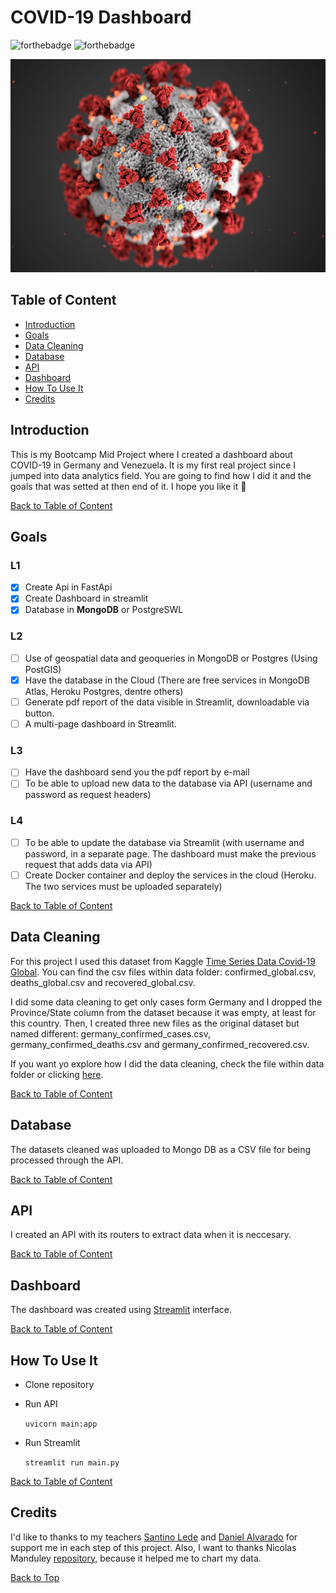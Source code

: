 # COVID-19 Dashboard

![forthebadge](https://forthebadge.com/images/badges/made-with-python.svg)
![forthebadge](https://forthebadge.com/images/badges/check-it-out.svg)

![myimagen](/img/cover.jpeg)

## Table of Content

- [Introduction](#Introduction)
- [Goals](#Goals)
- [Data Cleaning](#Data-Cleaning)
- [Database](#Database)
- [API](#API)
- [Dashboard](#Dashboard)
- [How To Use It](#How-To-Use-It)
- [Credits](#Credits)


## Introduction

This is my Bootcamp Mid Project where I created a dashboard about COVID-19 in Germany and Venezuela. It is my first real project since I jumped into data analytics field. You are going to find how I did it and the goals that was setted at then end of it. I hope you like it 🤟

[Back to Table of Content](#table-of-content)

## Goals

### L1
- [X] Create Api in FastApi
- [X] Create Dashboard in streamlit
- [X] Database in **MongoDB** or PostgreSWL
### L2
- [ ] Use of geospatial data and geoqueries in MongoDB or Postgres (Using PostGIS)
- [X] Have the database in the Cloud (There are free services in MongoDB Atlas, Heroku Postgres, dentre others)
- [ ] Generate pdf report of the data visible in Streamlit, downloadable via button.
- [ ] A multi-page dashboard in Streamlit.
### L3
- [ ] Have the dashboard send you the pdf report by e-mail
- [ ] To be able to upload new data to the database via API (username and password as request headers)
### L4
- [ ] To be able to update the database via Streamlit (with username and password, in a separate page. The dashboard must make the previous request that adds data via API)
- [ ] Create Docker container and deploy the services in the cloud (Heroku. The two services must be uploaded separately)

[Back to Table of Content](#table-of-content)

## Data Cleaning

For this project I used this dataset from Kaggle [Time Series Data Covid-19 Global](https://www.kaggle.com/datasets/baguspurnama/covid-confirmed-global). You can find the csv files within data folder: confirmed_global.csv, deaths_global.csv and recovered_global.csv.

I did some data cleaning to get only cases form Germany and I dropped the Province/State column from the dataset because it was empty, at least for this country. Then, I created three new files as the original dataset but named different: germany_confirmed_cases.csv, germany_confirmed_deaths.csv and germany_confirmed_recovered.csv.

If you want yo explore how I did the data cleaning, check the file within data folder or clicking [here](/data/cleaning_data.ipynb).

[Back to Table of Content](#table-of-content)

## Database

The datasets cleaned was uploaded to Mongo DB as a CSV file for being processed through the API.

[Back to Table of Content](#table-of-content)

## API

I created an API with its routers to extract data when it is neccesary.

[Back to Table of Content](#table-of-content)

## Dashboard

The dashboard was created using [Streamlit](https://streamlit.io) interface.

[Back to Table of Content](#table-of-content)

## How To Use It

* Clone repository
* Run API

    ` uvicorn main:app `
* Run Streamlit

    ` streamlit run main.py `

[Back to Table of Content](#table-of-content)

## Credits

I'd like to thanks to my teachers [Santino Lede](https://github.com/Luxor5k) and [Daniel Alvarado](https://github.com/DanielDls-exe) for support me in each step of this project. Also, I want to thanks Nicolas Manduley [repository](https://github.com/nmanduley/midproject), because it helped me to chart my data.

[Back to Top](#covid-19-dashboard)